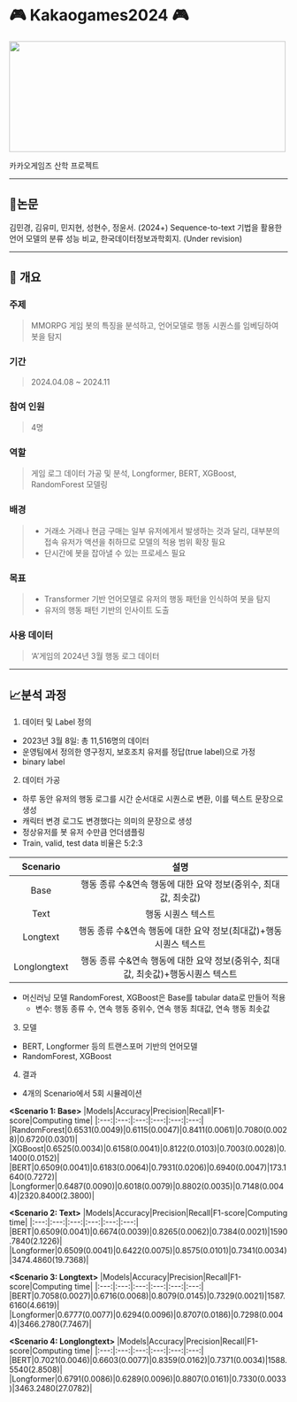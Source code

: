 # :video_game: Kakaogames2024 :video_game:

<img src="./images/카겜.jpeg" width="500" height="200"/>


카카오게임즈 산학 프로젝트

----------------------

## :scroll:논문

김민경, 김유미, 민지현, 성현수, 정윤서. (2024+) Sequence-to-text 기법을 활용한 언어 모델의 분류 성능 비교, 한국데이터정보과학회지. (Under revision)

----------


## :book: 개요

### 주제

> MMORPG 게임 봇의 특징을 분석하고, 언어모델로 행동 시퀀스를 임베딩하여 봇을 탐지

### 기간
> 2024.04.08 ~ 2024.11

### 참여 인원
> 4명

### 역할
> 게임 로그 데이터 가공 및 분석, Longformer, BERT, XGBoost, RandomForest 모델링

### 배경
> - 거래소 거래나 현금 구매는 일부 유저에게서 발생하는 것과 달리, 대부분의 접속 유저가 액션을 취하므로 모델의 적용 범위 확장 필요
> - 단시간에 봇을 잡아낼 수 있는 프로세스 필요


### 목표
> - Transformer 기반 언어모델로 유저의 행동 패턴을 인식하여 봇을 탐지
> - 유저의 행동 패턴 기반의 인사이트 도출


### 사용 데이터
> ‘A’게임의 2024년 3월 행동 로그 데이터

---------

## :chart_with_upwards_trend:분석 과정

1. 데이터 및 Label 정의
- 2023년 3월 8일: 총 11,516명의 데이터
- 운영팀에서 정의한 영구정지, 보호조치 유저를 정답(true label)으로 가정
- binary label

2. 데이터 가공
- 하루 동안 유저의 행동 로그를 시간 순서대로 시퀀스로 변환, 이를 텍스트 문장으로 생성
- 캐릭터 변경 로그도 변경했다는 의미의 문장으로 생성
- 정상유저를 봇 유저 수만큼 언더샘플링
- Train, valid, test data 비율은 5:2:3

|Scenario|설명|
|:---:|:---:|
|Base|행동 종류 수&연속 행동에 대한 요약 정보(중위수, 최대값, 최솟값)|
|Text|행동 시퀀스 텍스트|
|Longtext|행동 종류 수&연속 행동에 대한 요약 정보(최대값)+행동시퀀스 텍스트|
|Longlongtext|행동 종류 수&연속 행동에 대한 요약 정보(중위수, 최대값, 최솟값)+행동시퀀스 텍스트|

- 머신러닝 모델 RandomForest, XGBoost은 Base를 tabular data로 만들어 적용
  - 변수: 행동 종류 수, 연속 행동 중위수, 연속 행동 최대값, 연속 행동 최솟값

3. 모델
- BERT, Longformer 등의 트랜스포머 기반의 언어모델
- RandomForest, XGBoost

4. 결과
- 4개의 Scenario에서 5회 시뮬레이션


**<Scenario 1: Base>**
|Models|Accuracy|Precision|Recall|F1-score|Computing time|
|:---:|:---:|:---:|:---:|:---:|:---:|
|RandomForest|0.6531(0.0049)|0.6115(0.0047)|0.8411(0.0061)|0.7080(0.0028)|0.6720(0.0301)|
|XGBoost|0.6525(0.0034)|0.6158(0.0041)|0.8122(0.0103)|0.7003(0.0028)|0.1400(0.0152)|
|BERT|0.6509(0.0041)|0.6183(0.0064)|0.7931(0.0206)|0.6940(0.0047)|173.1640(0.7272)|
|Longformer|0.6487(0.0090)|0.6018(0.0079)|0.8802(0.0035)|0.7148(0.0044)|2320.8400(2.3800)|

**<Scenario 2: Text>**
|Models|Accuracy|Precision|Recall|F1-score|Computing time|
|:---:|:---:|:---:|:---:|:---:|:---:|
|BERT|0.6509(0.0041)|0.6674(0.0039)|0.8265(0.0062)|0.7384(0.0021)|1590.7840(2.1226)|
|Longformer|0.6509(0.0041)|0.6422(0.0075)|0.8575(0.0101)|0.7341(0.0034)|3474.4860(19.7368)|

**<Scenario 3: Longtext>**
|Models|Accuracy|Precision|Recall|F1-score|Computing time|
|:---:|:---:|:---:|:---:|:---:|:---:|
|BERT|0.7058(0.0027)|0.6716(0.0068)|0.8079(0.0145)|0.7329(0.0021)|1587.6160(4.6619)|
|Longformer|0.6777(0.0077)|0.6294(0.0096)|0.8707(0.0186)|0.7298(0.0044)|3466.2780(7.7467)|

**<Scenario 4: Longlongtext>**
|Models|Accuracy|Precision|Recall|F1-score|Computing time|
|:---:|:---:|:---:|:---:|:---:|:---:|
|BERT|0.7021(0.0046)|0.6603(0.0077)|0.8359(0.0162)|0.7371(0.0034)|1588.5540(2.8508)|
|Longformer|0.6791(0.0086)|0.6289(0.0096)|0.8807(0.0161)|0.7330(0.0033)|3463.2480(27.0782)|

